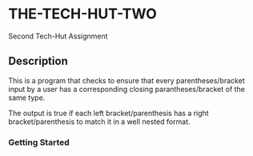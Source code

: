 # THE-TECH-HUT-TWO

Second Tech-Hut Assignment

## Description

This is a program that checks to ensure that every parentheses/bracket input by a user has a corresponding closing parantheses/bracket of the same type.

The output is true if each left bracket/parenthesis has a right bracket/parenthesis to match it in a well nested format.

### Getting Started
